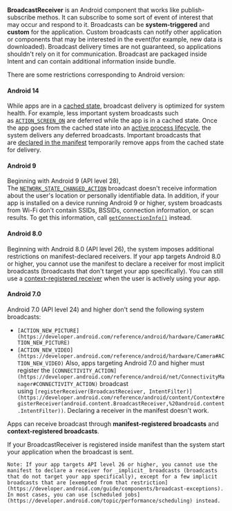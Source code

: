 **BroadcastReceiver** is an Android component that works like publish-subscribe methos. It can subscribe to some sort of event of interest that may occur and respond to it.
Broadcasts can be **system-triggered** and **custom** for the application. Custom broadcasts can notify other application or components that may be interested in the event(for example, new data is downloaded).
Broadcast delivery times are not guaranteed, so applications shouldn't rely on it for communication.
Broadcast are packaged inside Intent and can contain additional information inside bundle.

There are some restrictions corresponding to Android version:
#### Android 14
While apps are in a [cached state](https://developer.android.com/guide/components/activities/process-lifecycle), broadcast delivery is optimized for system health. For example, less important system broadcasts such as [`ACTION_SCREEN_ON`](https://developer.android.com/reference/android/content/Intent#ACTION_SCREEN_ON) are deferred while the app is in a cached state. Once the app goes from the cached state into an [active process lifecycle](https://developer.android.com/guide/components/activities/process-lifecycle), the system delivers any deferred broadcasts.
Important broadcasts that are [declared in the manifest](https://developer.android.com/develop/background-work/background-tasks/broadcasts#manifest-declared-receivers) temporarily remove apps from the cached state for delivery.
#### Android 9
Beginning with Android 9 (API level 28), The [`NETWORK_STATE_CHANGED_ACTION`](https://developer.android.com/reference/android/net/wifi/WifiManager#NETWORK_STATE_CHANGED_ACTION) broadcast doesn't receive information about the user's location or personally identifiable data.
In addition, if your app is installed on a device running Android 9 or higher, system broadcasts from Wi-Fi don't contain SSIDs, BSSIDs, connection information, or scan results. To get this information, call [`getConnectionInfo()`](https://developer.android.com/reference/android/net/wifi/WifiManager#getConnectionInfo()) instead.
#### Android 8.0
Beginning with Android 8.0 (API level 26), the system imposes additional restrictions on manifest-declared receivers.
If your app targets Android 8.0 or higher, you cannot use the manifest to declare a receiver for most implicit broadcasts (broadcasts that don't target your app specifically). You can still use a [context-registered receiver](https://developer.android.com/develop/background-work/background-tasks/broadcasts#context-registered-receivers) when the user is actively using your app.
#### Android 7.0
Android 7.0 (API level 24) and higher don't send the following system broadcasts:
- `[ACTION_NEW_PICTURE](https://developer.android.com/reference/android/hardware/Camera#ACTION_NEW_PICTURE)`
- `[ACTION_NEW_VIDEO](https://developer.android.com/reference/android/hardware/Camera#ACTION_NEW_VIDEO)`
Also, apps targeting Android 7.0 and higher must register the `[CONNECTIVITY_ACTION](https://developer.android.com/reference/android/net/ConnectivityManager#CONNECTIVITY_ACTION)` broadcast using `[registerReceiver(BroadcastReceiver, IntentFilter)](https://developer.android.com/reference/android/content/Context#registerReceiver(android.content.BroadcastReceiver,%20android.content.IntentFilter))`. Declaring a receiver in the manifest doesn't work.

Apps can receive broadcast through **manifest-registered broadcasts** and **context-registered broadcasts**.

If your BroadcastReceiver is registered inside manifest than the system start your application when the broadcast is sent. 
```
Note: If your app targets API level 26 or higher, you cannot use the manifest to declare a receiver for _implicit_ broadcasts (broadcasts that do not target your app specifically), except for a few implicit broadcasts that are [exempted from that restriction](https://developer.android.com/guide/components/broadcast-exceptions). In most cases, you can use [scheduled jobs](https://developer.android.com/topic/performance/scheduling) instead.
```


